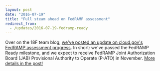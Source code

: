 ```yaml
---
layout: post
date: "2016-07-19"
title: "Full steam ahead on FedRAMP assessment"
redirect_from:
  - /updates/2016-07-19-fedramp-ready
---
```


Over on the 18F team blog, [we've posted an update on cloud.gov's FedRAMP assessment progress](https://18f.gsa.gov/2016/07/18/cloud-gov-full-steam-ahead-fedramp-assessment-process/). In short: we've passed the FedRAMP Ready milestone, and we expect to receive FedRAMP Joint Authorization Board (JAB) Provisional Authority to Operate (P-ATO) in November. [More details in the post!](https://18f.gsa.gov/2016/07/18/cloud-gov-full-steam-ahead-fedramp-assessment-process/)
